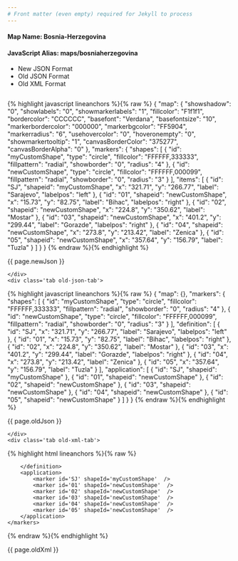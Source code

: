 ```yaml
---
# Front matter (even empty) required for Jekyll to process
---
```


#### Map Name: Bosnia-Herzegovina

#### JavaScript Alias: maps/bosniaherzegovina


<ul class='code-tabs'>
    <li class='active'>
        <a data-toggle='new-json'>New JSON Format</a>
    </li>
    <li>
        <a data-toggle='old-json'>Old JSON Format</a>
    </li>
    <li>
        <a data-toggle='old-xml'>Old XML Format</a>
    </li>
</ul>
<div class='tab-content'>
    <pre class='plain-code'></pre>
    <div class='tab new-json-tab active'>
{% highlight javascript lineanchors %}{% raw %}
{
    "map": {
        "showshadow": "0",
        "showlabels": "0",
        "showmarkerlabels": "1",
        "fillcolor": "F1f1f1",
        "bordercolor": "CCCCCC",
        "basefont": "Verdana",
        "basefontsize": "10",
        "markerbordercolor": "000000",
        "markerbgcolor": "FF5904",
        "markerradius": "6",
        "usehovercolor": "0",
        "hoveronempty": "0",
        "showmarkertooltip": "1",
        "canvasBorderColor": "375277",
        "canvasBorderAlpha": "0"
    },
    "markers": {
        "shapes": [
            {
                "id": "myCustomShape",
                "type": "circle",
                "fillcolor": "FFFFFF,333333",
                "fillpattern": "radial",
                "showborder": "0",
                "radius": "4"
            },
            {
                "id": "newCustomShape",
                "type": "circle",
                "fillcolor": "FFFFFF,000099",
                "fillpattern": "radial",
                "showborder": "0",
                "radius": "3"
            }
        ],
        "items": [
            {
                "id": "SJ",
                "shapeid": "myCustomShape",
                "x": "321.71",
                "y": "266.77",
                "label": "Sarajevo",
                "labelpos": "left"
            },
            {
                "id": "01",
                "shapeid": "newCustomShape",
                "x": "15.73",
                "y": "82.75",
                "label": "Bihac",
                "labelpos": "right"
            },
            {
                "id": "02",
                "shapeid": "newCustomShape",
                "x": "224.8",
                "y": "350.62",
                "label": "Mostar"
            },
            {
                "id": "03",
                "shapeid": "newCustomShape",
                "x": "401.2",
                "y": "299.44",
                "label": "Gorazde",
                "labelpos": "right"
            },
            {
                "id": "04",
                "shapeid": "newCustomShape",
                "x": "273.8",
                "y": "213.42",
                "label": "Zenica"
            },
            {
                "id": "05",
                "shapeid": "newCustomShape",
                "x": "357.64",
                "y": "156.79",
                "label": "Tuzla"
            }
        ]
    }
}
{% endraw %}{% endhighlight %}


<p class='text-success'>{{ page.newJson }}</p>

    </div>
    <div class='tab old-json-tab'>
{% highlight javascript lineanchors %}{% raw %}
{
    "map": {},
    "markers": {
        "shapes": [
            {
                "id": "myCustomShape",
                "type": "circle",
                "fillcolor": "FFFFFF,333333",
                "fillpattern": "radial",
                "showborder": "0",
                "radius": "4"
            },
            {
                "id": "newCustomShape",
                "type": "circle",
                "fillcolor": "FFFFFF,000099",
                "fillpattern": "radial",
                "showborder": "0",
                "radius": "3"
            }
        ],
        "definition": [
            {
                "id": "SJ",
                "x": "321.71",
                "y": "266.77",
                "label": "Sarajevo",
                "labelpos": "left"
            },
            {
                "id": "01",
                "x": "15.73",
                "y": "82.75",
                "label": "Bihac",
                "labelpos": "right"
            },
            {
                "id": "02",
                "x": "224.8",
                "y": "350.62",
                "label": "Mostar"
            },
            {
                "id": "03",
                "x": "401.2",
                "y": "299.44",
                "label": "Gorazde",
                "labelpos": "right"
            },
            {
                "id": "04",
                "x": "273.8",
                "y": "213.42",
                "label": "Zenica"
            },
            {
                "id": "05",
                "x": "357.64",
                "y": "156.79",
                "label": "Tuzla"
            }
        ],
        "application": [
            {
                "id": "SJ",
                "shapeid": "myCustomShape"
            },
            {
                "id": "01",
                "shapeid": "newCustomShape"
            },
            {
                "id": "02",
                "shapeid": "newCustomShape"
            },
            {
                "id": "03",
                "shapeid": "newCustomShape"
            },
            {
                "id": "04",
                "shapeid": "newCustomShape"
            },
            {
                "id": "05",
                "shapeid": "newCustomShape"
            }
        ]
    }
}
{% endraw %}{% endhighlight %}


<p class='text-success'>{{ page.oldJson }}</p>

    </div>
    <div class='tab old-xml-tab'>
{% highlight html lineanchors %}{% raw %}
<map>
	<markers>
	   <shapes>
	         <shape id='myCustomShape' type='circle' fillColor='FFFFFF,333333' fillPattern='radial' showBorder='0' radius='4'/>
			 <shape id='newCustomShape' type='circle' fillColor='FFFFFF,000099' fillPattern='radial' showBorder='0' radius='3'/>
		</shapes>
		<definition>
			<marker id='SJ' x='321.71' y='266.77' label='Sarajevo' labelPos='left'  />
			<marker id='01' x='15.73' y='82.75' label='Bihac' labelPos='right' />
			<marker id='02' x='224.8' y='350.62' label='Mostar'  />
			<marker id='03' x='401.2' y='299.44' label='Gorazde' labelPos='right'  />
			<marker id='04' x='273.8' y='213.42' label='Zenica'  />
			<marker id='05' x='357.64' y='156.79' label='Tuzla'  />

		</definition>
		<application>
			<marker id='SJ' shapeId='myCustomShape'  />
			<marker id='01' shapeId='newCustomShape'  />
			<marker id='02' shapeId='newCustomShape'  />
			<marker id='03' shapeId='newCustomShape'  />
			<marker id='04' shapeId='newCustomShape'  />
			<marker id='05' shapeId='newCustomShape'  />
		</application>
	</markers>
</map>
{% endraw %}{% endhighlight %}

<p class='text-success'>{{ page.oldXml }}</p>

</div>
</div>
